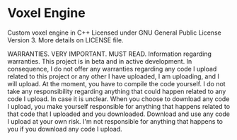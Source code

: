# Voxel Engine
 Custom voxel engine in C++
 Licensed under GNU General Public License Version 3.
 More details on LICENSE file.

 WARRANTIES. VERY IMPORTANT. MUST READ.
 Information regarding warranties.
 This project is in beta and in active development. In consequence, I do not offer any warranties regarding any code I upload related to this project or any other I have uploaded, I am uploading, and I will upload.
 At the moment, you have to compile the code yourself. I do not take any responsibility regarding anything that could happen related to any code I upload.
 In case it is unclear. When you choose to download any code I upload, you make yourself
 responsible for anything that happens related to that code that I uploaded and you downloaded. 
 Download and use any code I upload at your own risk. I'm not responsible for anything that happens to you if you download any code I upload.
